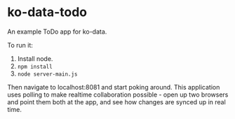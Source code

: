 ko-data-todo
============

An example ToDo app for ko-data.

To run it:

1. Install node.
1. `npm install`
1. `node server-main.js`

Then navigate to localhost:8081 and start poking around. This application uses polling to make realtime collaboration possible - open up two browsers and point them both at the app, and see how changes are synced up in real time.
